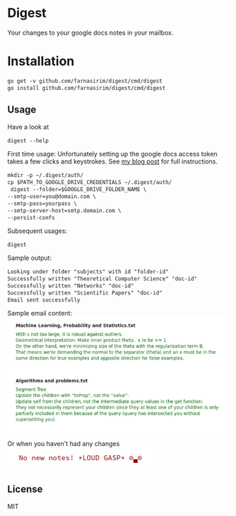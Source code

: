 # Digest
Your changes to your google docs notes in your mailbox.

# Installation
```
go get -v github.com/farnasirim/digest/cmd/digest
go install github.com/farnasirim/digest/cmd/digest
```

## Usage
Have a look at
```
digest --help
```
First time usage:
Unfortunately setting up the google docs access token takes a few clicks and 
keystrokes. See 
[my blog post](https://blog.farnasirim.ir/2018/12/changes-to-my-notes-in-google-docs-in.html)
for full instructions.
```
mkdir -p ~/.digest/auth/
cp $PATH_TO_GOOGLE_DRIVE_CREDENTIALS ~/.digest/auth/
 digest --folder=$GOOGLE_DRIVE_FOLDER_NAME \
--smtp-user=you@domain.com \
--smtp-pass=yourpass \
--smtp-server-host=smtp.domain.com \
--persist-confs
```
Subsequent usages:
```
digest
```

Sample output:
```
Looking under folder "subjects" with id "folder-id"
Successfully written "Theoretical Computer Science" "doc-id"
Successfully written "Networks" "doc-id"
Successfully written "Scientific Papers" "doc-id"
Email sent successfully
```

Sample email content: <br>
![email normal](doc/digest-email-normal.png)

Or when you haven't had any changes <br>
![email empty](doc/digest-email-empty.png)


## License
MIT
